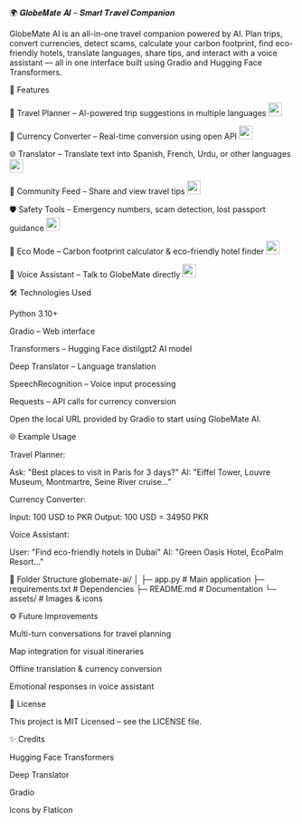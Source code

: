 🌍 𝑮𝒍𝒐𝒃𝒆𝑴𝒂𝒕𝒆 𝑨𝑰 – 𝑺𝒎𝒂𝒓𝒕 𝑻𝒓𝒂𝒗𝒆𝒍 𝑪𝒐𝒎𝒑𝒂𝒏𝒊𝒐𝒏

GlobeMate AI is an all-in-one travel companion powered by AI. Plan trips, convert currencies, detect scams, calculate your carbon footprint, find eco-friendly hotels, translate languages, share tips, and interact with a voice assistant — all in one interface built using Gradio and Hugging Face Transformers.

🚀 Features

🤖 Travel Planner – AI-powered trip suggestions in multiple languages
<img src="https://cdn-icons-png.flaticon.com/32/69/69906.png" width="24"/>

💱 Currency Converter – Real-time conversion using open API
<img src="https://cdn-icons-png.flaticon.com/32/2331/2331941.png" width="24"/>

🌐 Translator – Translate text into Spanish, French, Urdu, or other languages
<img src="https://cdn-icons-png.flaticon.com/32/2258/2258570.png" width="24"/>

👥 Community Feed – Share and view travel tips
<img src="https://cdn-icons-png.flaticon.com/32/1256/1256650.png" width="24"/>

🛡️ Safety Tools – Emergency numbers, scam detection, lost passport guidance
<img src="https://cdn-icons-png.flaticon.com/32/69/69906.png" width="24"/>

🌱 Eco Mode – Carbon footprint calculator & eco-friendly hotel finder
<img src="https://cdn-icons-png.flaticon.com/32/189/189001.png" width="24"/>

🎤 Voice Assistant – Talk to GlobeMate directly
<img src="https://cdn-icons-png.flaticon.com/32/3602/3602145.png" width="24"/>

🛠️ Technologies Used

Python 3.10+

Gradio – Web interface

Transformers – Hugging Face distilgpt2 AI model

Deep Translator – Language translation

SpeechRecognition – Voice input processing

Requests – API calls for currency conversion


Open the local URL provided by Gradio to start using GlobeMate AI.

🌐 Example Usage

Travel Planner:

Ask: "Best places to visit in Paris for 3 days?"
AI: "Eiffel Tower, Louvre Museum, Montmartre, Seine River cruise..."


Currency Converter:

Input: 100 USD to PKR
Output: 100 USD = 34950 PKR


Voice Assistant:

User: "Find eco-friendly hotels in Dubai"
AI: "Green Oasis Hotel, EcoPalm Resort..."

📂 Folder Structure
globemate-ai/
│
├─ app.py                  # Main application
├─ requirements.txt        # Dependencies
├─ README.md               # Documentation
└─ assets/                 # Images & icons

⚙️ Future Improvements

Multi-turn conversations for travel planning

Map integration for visual itineraries

Offline translation & currency conversion

Emotional responses in voice assistant

📜 License

This project is MIT Licensed – see the LICENSE
 file.

✨ Credits

Hugging Face Transformers

Deep Translator

Gradio

Icons by Flaticon
